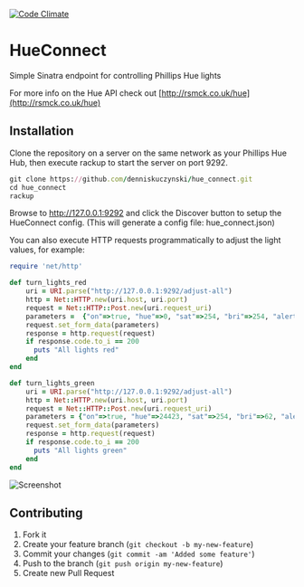 [![Code Climate](https://codeclimate.com/badge.png)](https://codeclimate.com/github/denniskuczynski/hue_connect)

# HueConnect

Simple Sinatra endpoint for controlling Phillips Hue lights

For more info on the Hue API check out [http://rsmck.co.uk/hue](http://rsmck.co.uk/hue)

## Installation

Clone the repository on a server on the same network as your Phillips Hue Hub, then execute rackup to start the server on port 9292.
``` ruby
git clone https://github.com/denniskuczynski/hue_connect.git
cd hue_connect
rackup
```

Browse to http://127.0.0.1:9292 and click the Discover button to setup the HueConnect config.
(This will generate a config file: hue_connect.json)

You can also execute HTTP requests programmatically to adjust the light values, for example:
```ruby
require 'net/http'

def turn_lights_red
	uri = URI.parse("http://127.0.0.1:9292/adjust-all")
	http = Net::HTTP.new(uri.host, uri.port)
	request = Net::HTTP::Post.new(uri.request_uri)
	parameters =  {"on"=>true, "hue"=>0, "sat"=>254, "bri"=>254, "alert"=>"none"}
	request.set_form_data(parameters)
	response = http.request(request)
	if response.code.to_i == 200
	  puts "All lights red"
	end
end

def turn_lights_green
	uri = URI.parse("http://127.0.0.1:9292/adjust-all")
	http = Net::HTTP.new(uri.host, uri.port)
	request = Net::HTTP::Post.new(uri.request_uri)
	parameters = {"on"=>true, "hue"=>24423, "sat"=>254, "bri"=>62, "alert"=>"none"}
	request.set_form_data(parameters)
	response = http.request(request)
	if response.code.to_i == 200
	  puts "All lights green"
	end
end
```

![Screenshot](http://s13.postimage.org/6m2v6ow6v/Hue_Connect_0_0_2_140542.png)

## Contributing

1. Fork it
2. Create your feature branch (`git checkout -b my-new-feature`)
3. Commit your changes (`git commit -am 'Added some feature'`)
4. Push to the branch (`git push origin my-new-feature`)
5. Create new Pull Request

